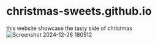 # christmas-sweets.github.io
this website showcase the tasty side of christmas
![Screenshot 2024-12-26 180512](https://github.com/user-attachments/assets/432f13f0-ed5d-43b4-9872-2392554b4c44)
